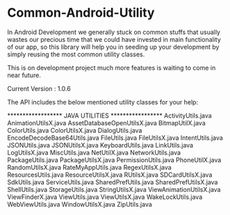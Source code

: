 # Common-Android-Utility
In Android Development we generally stuck on common stuffs that usually wastes our precious time that we could have invested in main functionality of our app, so this library will help
you in seeding up your development by simply reusing the most common utility classes.

This is on development project much more features is waiting to come in near future.

Current Version : 1.0.6

The API includes the below mentioned utility classes for your help:

****************** JAVA UTILITIES *****************
ActivityUtils.java
AnimationUtilsX.java
AssetDatabaseOpenUtilsX.java
BitmapUtilX.java
ColorUtils.java
ColorUtilsX.java
DialogUtils.java
EncodeDecodeBase64Utils.java
FileUtils.java
FileUtilsX.java
IntentUtils.java
JSONUtils.java
JSONUtilsX.java
KeyboardUtils.java
LinkUtils.java
LogUtilsX.java
MiscUtils.java
NetUtilX.java
NetworkUtils.java
PackageUtils.java
PackageUtilsX.java
PermissionUtils.java
PhoneUtilX.java
RandomUtilsX.java
RateMyAppUtils.java
RegexUtilsX.java
ResourcesUtils.java
ResourceUtilsX.java
RUtilsX.java
SDCardUtilsX.java
SdkUtils.java
ServiceUtils.java
SharedPrefUtils.java
SharedPrefUtilsX.java
ShellUtils.java
StorageUtils.java
StringUtilsX.java
ViewAnimationUtilsX.java
ViewFinderX.java
ViewUtils.java
ViewUtilsX.java
WakeLockUtils.java
WebViewUtils.java
WindowUtilsX.java
ZipUtils.java
